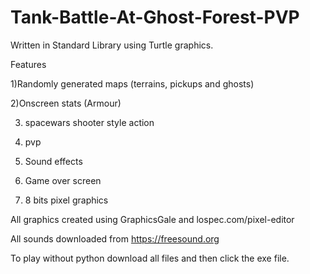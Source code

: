 # Tank-Battle-At-Ghost-Forest-PVP

Written in Standard Library using Turtle graphics. 


Features

1)Randomly generated maps (terrains, pickups and ghosts)  

2)Onscreen stats (Armour) 

3) spacewars shooter style action 

4) pvp 

5) Sound effects

6) Game over screen

7) 8 bits pixel graphics


All graphics created using GraphicsGale and lospec.com/pixel-editor

All sounds downloaded from https://freesound.org

To play without python download all files and then click the exe file. 
